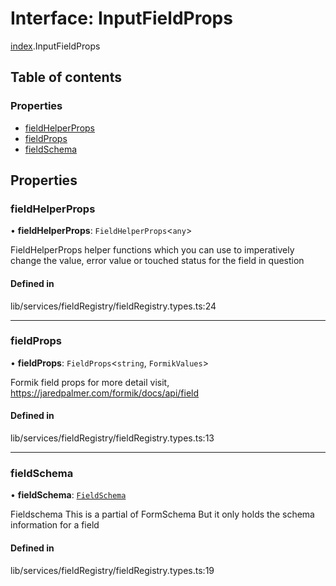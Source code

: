 # Interface: InputFieldProps

[index](../wiki/index).InputFieldProps

## Table of contents

### Properties

- [fieldHelperProps](../wiki/index.InputFieldProps#fieldhelperprops)
- [fieldProps](../wiki/index.InputFieldProps#fieldprops)
- [fieldSchema](../wiki/index.InputFieldProps#fieldschema)

## Properties

### fieldHelperProps

• **fieldHelperProps**: `FieldHelperProps`<`any`\>

FieldHelperProps
helper functions which you can use to imperatively change the value, error value or touched status for the field in question

#### Defined in

lib/services/fieldRegistry/fieldRegistry.types.ts:24

___

### fieldProps

• **fieldProps**: `FieldProps`<`string`, `FormikValues`\>

Formik field props
for more detail visit, https://jaredpalmer.com/formik/docs/api/field

#### Defined in

lib/services/fieldRegistry/fieldRegistry.types.ts:13

___

### fieldSchema

• **fieldSchema**: [`FieldSchema`](../wiki/index.FieldSchema)

Fieldschema
This is a partial of FormSchema
But it only holds the schema information for a field

#### Defined in

lib/services/fieldRegistry/fieldRegistry.types.ts:19
